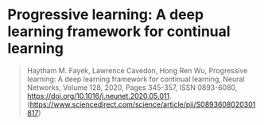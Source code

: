 # Progressive learning: A deep learning framework for continual learning

>Haytham M. Fayek, Lawrence Cavedon, Hong Ren Wu,
>Progressive learning: A deep learning framework for continual learning, Neural Networks, Volume 128, 2020, Pages 345-357, ISSN 0893-6080, https://doi.org/10.1016/j.neunet.2020.05.011. (https://www.sciencedirect.com/science/article/pii/S0893608020301817)


